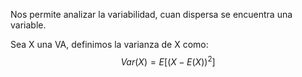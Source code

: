 Nos permite analizar la variabilidad, cuan dispersa se encuentra una variable. 

Sea X una VA, definimos la varianza de X como: 
$$Var(X)=E[(X-E(X))^2]$$